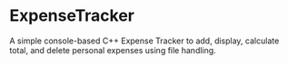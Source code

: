 # ExpenseTracker
A simple console-based C++ Expense Tracker to add, display, calculate total, and delete personal expenses using file handling.
